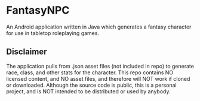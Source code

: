 # FantasyNPC
An Android application written in Java which generates a fantasy character for use in tabletop roleplaying games.
## Disclaimer
The application pulls from .json asset files (not included in repo) to generate race, class, and other stats for the character.
This repo contains NO licensed content, and NO asset files, and therefore will NOT work if cloned or downloaded.
Although the source code is public, this is a personal project, and is NOT intended to be distributed or used by anybody.